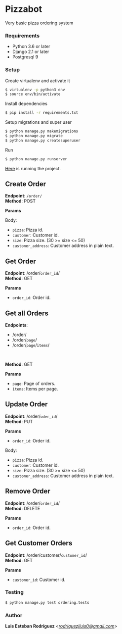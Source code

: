 # Pizzabot

Very basic pizza ordering system

### Requirements
 
- Python 3.6 or later
- Django 2.1 or later
- Postgresql 9

### Setup

Create virtualenv and activate it

```sh
$ virtualenv -p python3 env
$ source env/bin/activate
```

Install dependencies

```sh
$ pip install -r requirements.txt
```

Setup migrations and super user

```sh
$ python manage.py makemigrations
$ python manage.py migrate
$ python manage.py createsuperuser
```

Run

```sh
$ python manage.py runserver
```

[Here](http://localhost:8000/) is running the project.


## Create Order

__Endpoint__: `/order/`
<br>
__Method__: POST

__Params__

Body:

- `pizza`: Pizza id. 
- `customer`: Customer id. 
- `size`: Pizza size. (30 >= size <= 50) <int>
- `customer_address`: Customer address in plain text. 


## Get Order

__Endpoint__: /order/`order_id`/
<br>
__Method__: GET

__Params__

- `order_id`: Order id. 


## Get all Orders

__Endpoints__: 
- /order/
- /order/`page`/
- /order/`page`/`items`/
<br>

__Method__: GET

__Params__

- `page`: Page of orders. <int>
- `items`: Items per page. <int>


## Update Order

__Endpoint__: /order/`oder_id`/
<br>
__Method__: PUT

__Params__

- `order_id`: Order id. 

Body:

- `pizza`: Pizza id. 
- `customer`: Customer id. 
- `size`: Pizza size. (30 >= size <= 50) <int>
- `customer_address`: Customer address in plain text. 


## Remove Order

__Endpoint__: /order/`order_id`/
<br>
__Method__: DELETE

__Params__

- `order_id`: Order id. 


## Get Customer Orders

__Endpoint__: /order/customer/`customer_id`/
<br>
__Method__: GET

__Params__

- `customer_id`: Customer id. 


### Testing

```sh
$ python manage.py test ordering.tests
```

### Author

__Luis Esteban Rodríguez__ <*rodriguezjluis0@gmail.com*>
